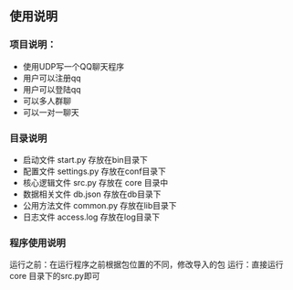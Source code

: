 
## 使用说明
### 项目说明：
* 使用UDP写一个QQ聊天程序
* 用户可以注册qq
* 用户可以登陆qq
* 可以多人群聊
* 可以一对一聊天
### 目录说明
* 启动文件 start.py 存放在bin目录下
* 配置文件 settings.py 存放在conf目录下
* 核心逻辑文件 src.py 存放在 core 目录中
* 数据相关文件 db.json 存放在db目录下
* 公用方法文件 common.py 存放在lib目录下
* 日志文件 access.log 存放在log目录下
### 程序使用说明
运行之前：在运行程序之前根据包位置的不同，修改导入的包
运行：直接运行core 目录下的src.py即可